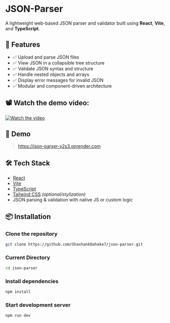 # JSON-Parser

A lightweight web-based JSON parser and validator built using **React**, **Vite**, and **TypeScript**.

## 🌟 Features

- ✅ Upload and parse JSON files  
- ✅ View JSON in a collapsible tree structure  
- ✅ Validate JSON syntax and structure  
- ✅ Handle nested objects and arrays  
- ✅ Display error messages for invalid JSON  
- ✅ Modular and component-driven architecture

## 📽️ Watch the demo video:

[![Watch the video](https://i9.ytimg.com/vi/zkJaD-EyVs4/mqdefault.jpg?sqp=CKDWyL8G-oaymwEmCMACELQB8quKqQMa8AEB-AH-CYACsAWKAgwIABABGC0gICh_MA8=&rs=AOn4CLAljPyTuGJtxBxRKlrnfGwkz6XpsQ)](https://youtu.be/zkJaD-EyVs4)

## 🚀 Demo

> https://json-parser-x2s3.onrender.com

## 🛠️ Tech Stack

- [React](https://reactjs.org/)
- [Vite](https://vitejs.dev/)
- [TypeScript](https://www.typescriptlang.org/)
- [Tailwind CSS](https://tailwindcss.com/) *(optional/stylization)*
- JSON parsing & validation with native JS or custom logic

## 📦 Installation

### Clone the repository
```bash
git clone https://github.com/ShashankDahake7/json-parser.git
```

### Current Directory
```bash
cd json-parser
```

### Install dependencies
```bash
npm install
```

### Start development server
```bash
npm run dev
```
